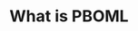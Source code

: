 # What is PBOML

<PbomlWidget sample="/samples/leg0.pboml.yaml" title="My test slice"></PbomlWidget>